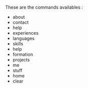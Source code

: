 These are the commands availables :    
    
- about   
- contact   
- help   
- experiences   
- languages  
- skills   
- help  
- formation  
- projects  
- me  
- stuff  
- home  
- clear  